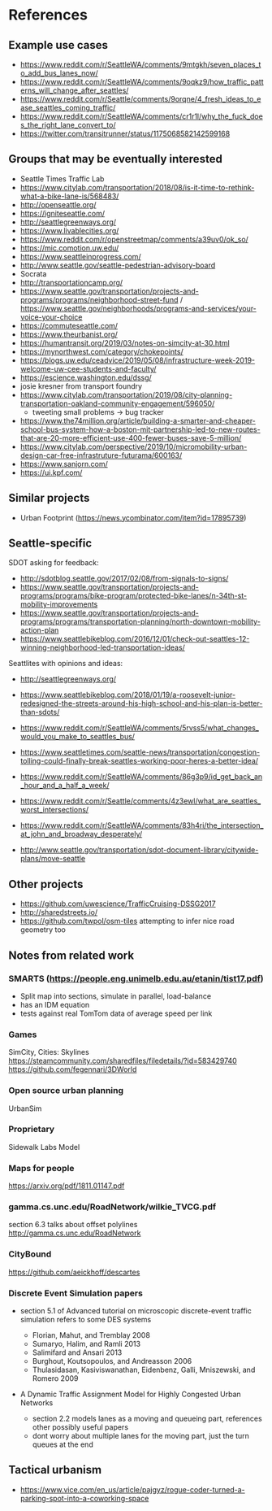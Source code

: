 # References

## Example use cases

- https://www.reddit.com/r/SeattleWA/comments/9mtgkh/seven_places_to_add_bus_lanes_now/
- https://www.reddit.com/r/SeattleWA/comments/9oqkz9/how_traffic_patterns_will_change_after_seattles/
- https://www.reddit.com/r/Seattle/comments/9orqne/4_fresh_ideas_to_ease_seattles_coming_traffic/
- https://www.reddit.com/r/SeattleWA/comments/cr1r1l/why_the_fuck_does_the_right_lane_convert_to/
- https://twitter.com/transitrunner/status/1175068582142599168

## Groups that may be eventually interested

- Seattle Times Traffic Lab
- https://www.citylab.com/transportation/2018/08/is-it-time-to-rethink-what-a-bike-lane-is/568483/
- http://openseattle.org/
- https://igniteseattle.com/
- http://seattlegreenways.org/
- https://www.livablecities.org/
- https://www.reddit.com/r/openstreetmap/comments/a39uv0/ok_so/
- https://mic.comotion.uw.edu/
- https://www.seattleinprogress.com/
- http://www.seattle.gov/seattle-pedestrian-advisory-board
- Socrata
- http://transportationcamp.org/
- https://www.seattle.gov/transportation/projects-and-programs/programs/neighborhood-street-fund
  /
  https://www.seattle.gov/neighborhoods/programs-and-services/your-voice-your-choice
- https://commuteseattle.com/
- https://www.theurbanist.org/
- https://humantransit.org/2019/03/notes-on-simcity-at-30.html
- https://mynorthwest.com/category/chokepoints/
- https://blogs.uw.edu/ceadvice/2019/05/08/infrastructure-week-2019-welcome-uw-cee-students-and-faculty/
- https://escience.washington.edu/dssg/
- josie kresner from transport foundry
- https://www.citylab.com/transportation/2019/08/city-planning-transportation-oakland-community-engagement/596050/
  - tweeting small problems -> bug tracker
- https://www.the74million.org/article/building-a-smarter-and-cheaper-school-bus-system-how-a-boston-mit-partnership-led-to-new-routes-that-are-20-more-efficient-use-400-fewer-buses-save-5-million/
- https://www.citylab.com/perspective/2019/10/micromobility-urban-design-car-free-infrastruture-futurama/600163/
- https://www.sanjorn.com/
- https://ui.kpf.com/

## Similar projects

- Urban Footprint (https://news.ycombinator.com/item?id=17895739)

## Seattle-specific

SDOT asking for feedback:

- http://sdotblog.seattle.gov/2017/02/08/from-signals-to-signs/
- https://www.seattle.gov/transportation/projects-and-programs/programs/bike-program/protected-bike-lanes/n-34th-st-mobility-improvements
- https://www.seattle.gov/transportation/projects-and-programs/programs/transportation-planning/north-downtown-mobility-action-plan
- https://www.seattlebikeblog.com/2016/12/01/check-out-seattles-12-winning-neighborhood-led-transportation-ideas/

Seattlites with opinions and ideas:

- http://seattlegreenways.org/
- https://www.seattlebikeblog.com/2018/01/19/a-roosevelt-junior-redesigned-the-streets-around-his-high-school-and-his-plan-is-better-than-sdots/
- https://www.reddit.com/r/SeattleWA/comments/5rvss5/what_changes_would_you_make_to_seattles_bus/
- https://www.seattletimes.com/seattle-news/transportation/congestion-tolling-could-finally-break-seattles-working-poor-heres-a-better-idea/
- https://www.reddit.com/r/SeattleWA/comments/86g3p9/id_get_back_an_hour_and_a_half_a_week/
- https://www.reddit.com/r/Seattle/comments/4z3ewl/what_are_seattles_worst_intersections/
- https://www.reddit.com/r/SeattleWA/comments/83h4ri/the_intersection_at_john_and_broadway_desperately/

- http://www.seattle.gov/transportation/sdot-document-library/citywide-plans/move-seattle

## Other projects

- https://github.com/uwescience/TrafficCruising-DSSG2017
- http://sharedstreets.io/
- https://github.com/twpol/osm-tiles attempting to infer nice road geometry too

## Notes from related work

### SMARTS (https://people.eng.unimelb.edu.au/etanin/tist17.pdf)

- Split map into sections, simulate in parallel, load-balance
- has an IDM equation
- tests against real TomTom data of average speed per link

### Games

SimCity, Cities: Skylines
https://steamcommunity.com/sharedfiles/filedetails/?id=583429740
https://github.com/fegennari/3DWorld

### Open source urban planning

UrbanSim

### Proprietary

Sidewalk Labs Model

### Maps for people

https://arxiv.org/pdf/1811.01147.pdf

### gamma.cs.unc.edu/RoadNetwork/wilkie_TVCG.pdf

section 6.3 talks about offset polylines http://gamma.cs.unc.edu/RoadNetwork

### CityBound

https://github.com/aeickhoff/descartes

### Discrete Event Simulation papers

- section 5.1 of Advanced tutorial on microscopic discrete-event traffic
  simulation refers to some DES systems

  - Florian, Mahut, and Tremblay 2008
  - Sumaryo, Halim, and Ramli 2013
  - Salimifard and Ansari 2013
  - Burghout, Koutsopoulos, and Andreasson 2006
  - Thulasidasan, Kasiviswanathan, Eidenbenz, Galli, Mniszewski, and Romero 2009

- A Dynamic Traffic Assignment Model for Highly Congested Urban Networks
  - section 2.2 models lanes as a moving and queueing part, references other
    possibly useful papers
  - dont worry about multiple lanes for the moving part, just the turn queues at
    the end

## Tactical urbanism

- https://www.vice.com/en_us/article/pajgyz/rogue-coder-turned-a-parking-spot-into-a-coworking-space
